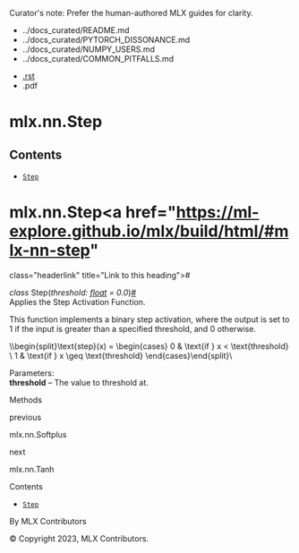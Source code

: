 Curator's note: Prefer the human-authored MLX guides for clarity.
- ../docs_curated/README.md
- ../docs_curated/PYTORCH_DISSONANCE.md
- ../docs_curated/NUMPY_USERS.md
- ../docs_curated/COMMON_PITFALLS.md


<div id="main-content" class="bd-main" role="main">

<div class="sbt-scroll-pixel-helper">

</div>

<div class="bd-content">

<div class="bd-article-container">

<div class="bd-header-article d-print-none">

<div class="header-article-items header-article__inner">

<div class="header-article-items__start">

<div class="header-article-item">

<span class="fa-solid fa-bars"></span>

</div>

</div>

<div class="header-article-items__end">

<div class="header-article-item">

<div class="article-header-buttons">

<a href="https://github.com/ml-explore/mlx"
class="btn btn-sm btn-source-repository-button"
data-bs-placement="bottom" data-bs-toggle="tooltip" target="_blank"
title="Source repository"><span class="btn__icon-container"> <em></em>
</span></a>

<div class="dropdown dropdown-download-buttons">

- <a
  href="https://ml-explore.github.io/mlx/build/html/_sources/python/nn/_autosummary/mlx.nn.Step.rst"
  class="btn btn-sm btn-download-source-button dropdown-item"
  data-bs-placement="left" data-bs-toggle="tooltip" target="_blank"
  title="Download source file"><span class="btn__icon-container">
  <em></em> </span> <span class="btn__text-container">.rst</span></a>
- <span class="btn__icon-container"> </span>
  <span class="btn__text-container">.pdf</span>

</div>

<span class="btn__icon-container"> </span>

<span class="fa-solid fa-list"></span>

</div>

</div>

</div>

</div>

</div>

<div id="jb-print-docs-body" class="onlyprint">

# mlx.nn.Step

<div id="print-main-content">

<div id="jb-print-toc">

<div>

## Contents

</div>

- <a href="https://ml-explore.github.io/mlx/build/html/#mlx.nn.Step"
  class="reference internal nav-link"><span class="pre"><code
  class="docutils literal notranslate">Step</code></span></a>

</div>

</div>

</div>

<div id="searchbox">

</div>

<div id="mlx-nn-step" class="section">

# mlx.nn.Step<a href="https://ml-explore.github.io/mlx/build/html/#mlx-nn-step"
class="headerlink" title="Link to this heading">#</a>

*<span class="pre">class</span><span class="w"> </span>*<span class="sig-name descname"><span class="pre">Step</span></span><span class="sig-paren">(</span>*<span class="n"><span class="pre">threshold</span></span><span class="p"><span class="pre">:</span></span><span class="w"> </span><span class="n"><a href="https://docs.python.org/3/library/functions.html#float"
class="reference external" title="(in Python v3.13)"><span
class="pre">float</span></a></span><span class="w"> </span><span class="o"><span class="pre">=</span></span><span class="w"> </span><span class="default_value"><span class="pre">0.0</span></span>*<span class="sig-paren">)</span><a href="https://ml-explore.github.io/mlx/build/html/#mlx.nn.Step"
class="headerlink" title="Link to this definition">#</a>  
Applies the Step Activation Function.

This function implements a binary step activation, where the output is
set to 1 if the input is greater than a specified threshold, and 0
otherwise.

<div class="math notranslate nohighlight">

\\\begin{split}\text{step}(x) = \begin{cases} 0 & \text{if } x \<
\text{threshold} \\ 1 & \text{if } x \geq \text{threshold}
\end{cases}\end{split}\\

</div>

Parameters<span class="colon">:</span>  
**threshold** – The value to threshold at.

Methods

<div class="pst-scrollable-table-container">

</div>

</div>

<div class="prev-next-area">

<a
href="https://ml-explore.github.io/mlx/build/html/python/nn/_autosummary/mlx.nn.Softplus.html"
class="left-prev" title="previous page"><em></em></a>

<div class="prev-next-info">

previous

mlx.nn.Softplus

</div>

<a
href="https://ml-explore.github.io/mlx/build/html/python/nn/_autosummary/mlx.nn.Tanh.html"
class="right-next" title="next page"></a>

<div class="prev-next-info">

next

mlx.nn.Tanh

</div>

</div>

</div>

<div class="bd-sidebar-secondary bd-toc">

<div class="sidebar-secondary-items sidebar-secondary__inner">

<div class="sidebar-secondary-item">

<div class="page-toc tocsection onthispage">

Contents

</div>

- <a href="https://ml-explore.github.io/mlx/build/html/#mlx.nn.Step"
  class="reference internal nav-link"><span class="pre"><code
  class="docutils literal notranslate">Step</code></span></a>

</div>

</div>

</div>

</div>

<div class="bd-footer-content__inner container">

<div class="footer-item">

By MLX Contributors

</div>

<div class="footer-item">

© Copyright 2023, MLX Contributors.  

</div>

<div class="footer-item">

</div>

<div class="footer-item">

</div>

</div>

</div>
